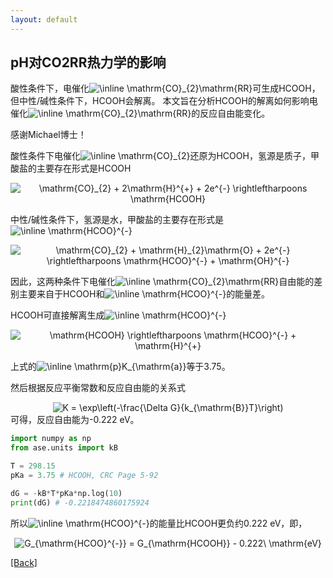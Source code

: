 ```yaml
---
layout: default
---
```


## pH对CO2RR热力学的影响

酸性条件下，电催化<img src="https://latex.codecogs.com/svg.image?\inline&space;\mathrm{CO}_{2}\mathrm{RR}" title="\inline \mathrm{CO}_{2}\mathrm{RR}" />可生成HCOOH，但中性/碱性条件下，HCOOH会解离。
本文旨在分析HCOOH的解离如何影响电催化<img src="https://latex.codecogs.com/svg.image?\inline&space;\mathrm{CO}_{2}\mathrm{RR}" title="\inline \mathrm{CO}_{2}\mathrm{RR}" />的反应自由能变化。

感谢Michael博士！

酸性条件下电催化<img src="https://latex.codecogs.com/svg.image?\inline&space;\mathrm{CO}_{2}" title="\inline \mathrm{CO}_{2}" />还原为HCOOH，氢源是质子，甲酸盐的主要存在形式是HCOOH
<center><img src="https://latex.codecogs.com/svg.image?\mathrm{CO}_{2}&space;&plus;&space;2\mathrm{H}^{&plus;}&space;&plus;&space;2e^{-}&space;\rightleftharpoons&space;\mathrm{HCOOH}" title="\mathrm{CO}_{2} + 2\mathrm{H}^{+} + 2e^{-} \rightleftharpoons \mathrm{HCOOH}" /></center>

中性/碱性条件下，氢源是水，甲酸盐的主要存在形式是<img src="https://latex.codecogs.com/svg.image?\inline&space;\mathrm{HCOO}^{-}" title="\inline \mathrm{HCOO}^{-}" />
<center><img src="https://latex.codecogs.com/svg.image?\mathrm{CO}_{2}&space;&plus;&space;\mathrm{H}_{2}\mathrm{O}&space;&plus;&space;2e^{-}&space;\rightleftharpoons&space;\mathrm{HCOO}^{-}&space;&plus;&space;\mathrm{OH}^{-}" title="\mathrm{CO}_{2} + \mathrm{H}_{2}\mathrm{O} + 2e^{-} \rightleftharpoons \mathrm{HCOO}^{-} + \mathrm{OH}^{-}" /></center>

因此，这两种条件下电催化<img src="https://latex.codecogs.com/svg.image?\inline&space;\mathrm{CO}_{2}\mathrm{RR}" title="\inline \mathrm{CO}_{2}\mathrm{RR}" />自由能的差别主要来自于HCOOH和<img src="https://latex.codecogs.com/svg.image?\inline&space;\mathrm{HCOO}^{-}" title="\inline \mathrm{HCOO}^{-}" />的能量差。

HCOOH可直接解离生成<img src="https://latex.codecogs.com/svg.image?\inline&space;\mathrm{HCOO}^{-}" title="\inline \mathrm{HCOO}^{-}" />
<center><img src="https://latex.codecogs.com/svg.image?\mathrm{HCOOH}&space;\rightleftharpoons&space;\mathrm{HCOO}^{-}&space;&plus;&space;\mathrm{H}^{&plus;}" title="\mathrm{HCOOH} \rightleftharpoons \mathrm{HCOO}^{-} + \mathrm{H}^{+}" /></center>

上式的<img src="https://latex.codecogs.com/svg.image?\inline&space;\mathrm{p}K_{\mathrm{a}}" title="\inline \mathrm{p}K_{\mathrm{a}}" />等于3.75。

然后根据反应平衡常数和反应自由能的关系式
<center><img src="https://latex.codecogs.com/svg.image?K&space;=&space;\exp\left(-\frac{\Delta&space;G}{k_{\mathrm{B}}T}\right)" title="K = \exp\left(-\frac{\Delta G}{k_{\mathrm{B}}T}\right)" /></center>
可得，反应自由能为-0.222 eV。

```python
import numpy as np
from ase.units import kB

T = 298.15
pKa = 3.75 # HCOOH, CRC Page 5-92

dG = -kB*T*pKa*np.log(10)
print(dG) # -0.2218474860175924
```

所以<img src="https://latex.codecogs.com/svg.image?\inline&space;\mathrm{HCOO}^{-}" title="\inline \mathrm{HCOO}^{-}" />的能量比HCOOH更负约0.222 eV，即，
<center><img src="https://latex.codecogs.com/svg.image?G_{\mathrm{HCOO}^{-}}&space;=&space;G_{\mathrm{HCOOH}}&space;-&space;0.222\&space;\mathrm{eV}" title="G_{\mathrm{HCOO}^{-}} = G_{\mathrm{HCOOH}} - 0.222\ \mathrm{eV}" /></center>

[[Back]](../)
